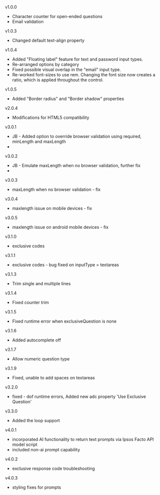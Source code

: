 v1.0.0
- Character counter for open-ended questions
- Email validation

v1.0.3
- Changed default text-align property

v1.0.4
- Added "Floating label" feature for text and password input types.
- Re-arranged options by category
- Fixed possible visual overlap in the "email" input type.
- Re-worked font-sizes to use rem. Changing the font size now creates a ratio, which is applied throughout the control.

v1.0.5
- Added "Border radius" and "Border shadow" properties

v2.0.4
- Modifications for HTML5 compatibility
  
v3.0.1
- JB - Added option to override browser validation using required, minLength and maxLength
- 
v3.0.2
 - JB - Emulate maxLength when no browser validation, further fix
 - 
v3.0.3
 - maxLength when no browser validation - fix
   
v3.0.4
- maxlength issue on mobile devices - fix
  
v3.0.5
- maxlength issue on android mobile devices - fix
  
v3.1.0
- exclusive codes
  
v3.1.1
- exclusive codes - bug fixed on inputType = textareas
  
v3.1.3
- Trim single and multiple lines

v3.1.4
- Fixed counter trim

v3.1.5
- Fixed runtime error when exclusiveQuestion is none

v3.1.6
- Added autocomplete off

v3.1.7
- Allow numeric question type
  
v3.1.9
- Fixed, unable to add spaces on textareas

v3.2.0
- fixed - dof runtime errors, Added new adc property 'Use Exclusive Question'

v3.3.0
- Added the loop support

v4.0.1
- incorporated AI functionality to return text prompts via Ipsos Facto API model script
- included non-ai prompt capability   

v4.0.2
- exclusive response code troubleshooting

v4.0.3
- styling fixes for prompts
